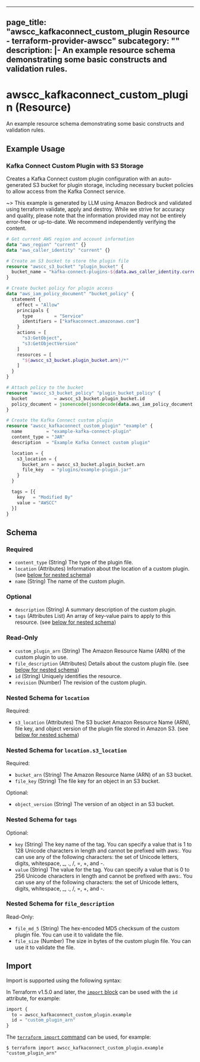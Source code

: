 
---
page_title: "awscc_kafkaconnect_custom_plugin Resource - terraform-provider-awscc"
subcategory: ""
description: |-
  An example resource schema demonstrating some basic constructs and validation rules.
---

# awscc_kafkaconnect_custom_plugin (Resource)

An example resource schema demonstrating some basic constructs and validation rules.

## Example Usage

### Kafka Connect Custom Plugin with S3 Storage

Creates a Kafka Connect custom plugin configuration with an auto-generated S3 bucket for plugin storage, including necessary bucket policies to allow access from the Kafka Connect service.

~> This example is generated by LLM using Amazon Bedrock and validated using terraform validate, apply and destroy. While we strive for accuracy and quality, please note that the information provided may not be entirely error-free or up-to-date. We recommend independently verifying the content.

```terraform
# Get current AWS region and account information
data "aws_region" "current" {}
data "aws_caller_identity" "current" {}

# Create an S3 bucket to store the plugin file
resource "awscc_s3_bucket" "plugin_bucket" {
  bucket_name = "kafka-connect-plugins-${data.aws_caller_identity.current.account_id}-${data.aws_region.current.name}"
}

# Create bucket policy for plugin access
data "aws_iam_policy_document" "bucket_policy" {
  statement {
    effect = "Allow"
    principals {
      type        = "Service"
      identifiers = ["kafkaconnect.amazonaws.com"]
    }
    actions = [
      "s3:GetObject",
      "s3:GetObjectVersion"
    ]
    resources = [
      "${awscc_s3_bucket.plugin_bucket.arn}/*"
    ]
  }
}

# Attach policy to the bucket
resource "awscc_s3_bucket_policy" "plugin_bucket_policy" {
  bucket          = awscc_s3_bucket.plugin_bucket.id
  policy_document = jsonencode(jsondecode(data.aws_iam_policy_document.bucket_policy.json))
}

# Create the Kafka Connect custom plugin
resource "awscc_kafkaconnect_custom_plugin" "example" {
  name         = "example-kafka-connect-plugin"
  content_type = "JAR"
  description  = "Example Kafka Connect custom plugin"

  location = {
    s3_location = {
      bucket_arn = awscc_s3_bucket.plugin_bucket.arn
      file_key   = "plugins/example-plugin.jar"
    }
  }

  tags = [{
    key   = "Modified By"
    value = "AWSCC"
  }]
}
```

<!-- schema generated by tfplugindocs -->
## Schema

### Required

- `content_type` (String) The type of the plugin file.
- `location` (Attributes) Information about the location of a custom plugin. (see [below for nested schema](#nestedatt--location))
- `name` (String) The name of the custom plugin.

### Optional

- `description` (String) A summary description of the custom plugin.
- `tags` (Attributes List) An array of key-value pairs to apply to this resource. (see [below for nested schema](#nestedatt--tags))

### Read-Only

- `custom_plugin_arn` (String) The Amazon Resource Name (ARN) of the custom plugin to use.
- `file_description` (Attributes) Details about the custom plugin file. (see [below for nested schema](#nestedatt--file_description))
- `id` (String) Uniquely identifies the resource.
- `revision` (Number) The revision of the custom plugin.

<a id="nestedatt--location"></a>
### Nested Schema for `location`

Required:

- `s3_location` (Attributes) The S3 bucket Amazon Resource Name (ARN), file key, and object version of the plugin file stored in Amazon S3. (see [below for nested schema](#nestedatt--location--s3_location))

<a id="nestedatt--location--s3_location"></a>
### Nested Schema for `location.s3_location`

Required:

- `bucket_arn` (String) The Amazon Resource Name (ARN) of an S3 bucket.
- `file_key` (String) The file key for an object in an S3 bucket.

Optional:

- `object_version` (String) The version of an object in an S3 bucket.



<a id="nestedatt--tags"></a>
### Nested Schema for `tags`

Optional:

- `key` (String) The key name of the tag. You can specify a value that is 1 to 128 Unicode characters in length and cannot be prefixed with aws:. You can use any of the following characters: the set of Unicode letters, digits, whitespace, _, ., /, =, +, and -.
- `value` (String) The value for the tag. You can specify a value that is 0 to 256 Unicode characters in length and cannot be prefixed with aws:. You can use any of the following characters: the set of Unicode letters, digits, whitespace, _, ., /, =, +, and -.


<a id="nestedatt--file_description"></a>
### Nested Schema for `file_description`

Read-Only:

- `file_md_5` (String) The hex-encoded MD5 checksum of the custom plugin file. You can use it to validate the file.
- `file_size` (Number) The size in bytes of the custom plugin file. You can use it to validate the file.

## Import

Import is supported using the following syntax:

In Terraform v1.5.0 and later, the [`import` block](https://developer.hashicorp.com/terraform/language/import) can be used with the `id` attribute, for example:

```terraform
import {
  to = awscc_kafkaconnect_custom_plugin.example
  id = "custom_plugin_arn"
}
```

The [`terraform import` command](https://developer.hashicorp.com/terraform/cli/commands/import) can be used, for example:

```shell
$ terraform import awscc_kafkaconnect_custom_plugin.example "custom_plugin_arn"
```
